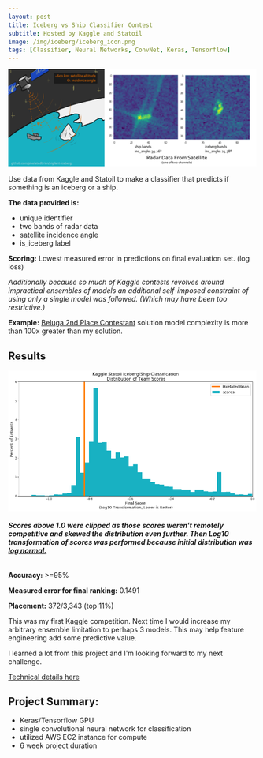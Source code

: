 ```yaml
---
layout: post
title: Iceberg vs Ship Classifier Contest
subtitle: Hosted by Kaggle and Statoil
image: /img/iceberg/iceberg_icon.png
tags: [Classifier, Neural Networks, ConvNet, Keras, Tensorflow]
---
```


<p align="center">
<img src="/img/iceberg/vigilant-iceberg_explanation_graphic_2.png" width="512" />
</p>

Use data from Kaggle and Statoil to make a classifier that predicts if something is an iceberg or a ship.

**The data provided is:**
* unique identifier
* two bands of radar data
* satellite incidence angle
* is_iceberg label

**Scoring:** Lowest measured error in predictions on final evaluation set. (log loss)

_Additionally because so much of Kaggle contests revolves around impractical ensembles of models an additional self-imposed constraint of using only a single model was followed. (Which may have been too restrictive.)_

**Example:** [Beluga 2nd Place Contestant](https://www.kaggle.com/c/statoil-iceberg-classifier-challenge/discussion/48294) solution model complexity is more than 100x greater than my solution.

## Results
<p align="center">
<img src="/img/iceberg/log_scores_a.png" width="512" align="middle">
</p>

###### **_Scores above 1.0 were clipped as those scores weren't remotely competitive and skewed the distribution even further. Then Log10 transformation of scores was performed because initial distribution was [log normal.](/img/iceberg/normal_scores_a.png)_**

**Accuracy:** >=95%

**Measured error for final ranking:** 0.1491

**Placement:**  372/3,343 (top 11%)

This was my first Kaggle competition. Next time I would increase my arbitrary ensemble limitation to perhaps 3 models. This may help feature engineering add some predictive value.

I learned a lot from this project and I'm looking forward to my next challenge.

[Technical details here](https://github.com/pixelatedbrian/vigilant-iceberg/blob/master/README.md)

## Project Summary:
* Keras/Tensorflow GPU
* single convolutional neural network for classification
* utilized AWS EC2 instance for compute
* 6 week project duration
